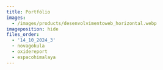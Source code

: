```yaml
---
title: Portfólio
images:
  - /images/products/desenvolvimentoweb_horizontal.webp
imageposition: hide
files_order:
  - '14_10_2024_3'
  - novagokula
  - oxidereport
  - espacohimalaya
---
```

<list title="Portfólio"/>